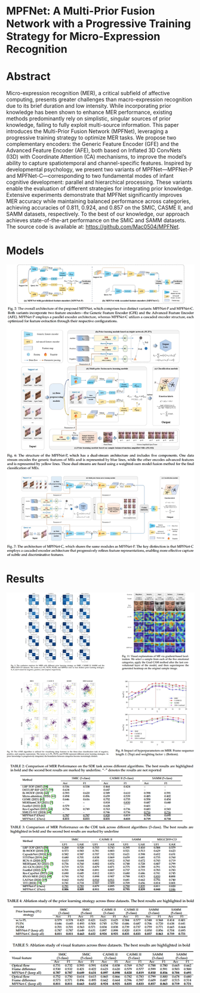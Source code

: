 # MPFNet: A Multi-Prior Fusion Network with a Progressive Training Strategy for Micro-Expression Recognition

# Abstract

Micro-expression recognition (MER), a critical subfield of affective computing, presents greater challenges than macro-expression recognition due to its brief duration and low intensity. While incorporating prior knowledge has been shown to enhance MER performance, existing methods predominantly rely on simplistic, singular sources of prior knowledge, failing to fully exploit multi-source information. This paper introduces the Multi-Prior Fusion Network (MPFNet), leveraging a progressive training strategy to optimize MER tasks. We propose two complementary encoders: the Generic Feature Encoder (GFE) and the Advanced Feature Encoder (AFE), both based on Inflated 3D ConvNets (I3D) with Coordinate Attention (CA) mechanisms, to improve the model’s ability to capture spatiotemporal and channel-specific features. Inspired by developmental psychology, we present two variants of MPFNet—MPFNet-P and MPFNet-C—corresponding to two fundamental modes of infant cognitive development: parallel and hierarchical processing. These variants enable the evaluation of different strategies for integrating prior knowledge. Extensive experiments demonstrate that MPFNet significantly improves MER accuracy while maintaining balanced performance across categories, achieving accuracies of 0.811, 0.924, and 0.857 on the SMIC, CASME II, and SAMM datasets, respectively. To the best of our knowledge, our approach achieves state-of-the-art performance on the SMIC and SAMM datasets. The source code is available at: https://github.com/Mac0504/MPFNet.

# Models
![image](pics/pic1.png)

# Results
![image](pics/pic2.png)

![image](pics/pic3.png)
